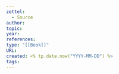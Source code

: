 ```yaml
---
zettel:
  - Source
author: 
topic: 
year: 
references: 
type: "[[Book]]"
URL: 
created: <% tp.date.now("YYYY-MM-DD") %>
tags:
---
```

